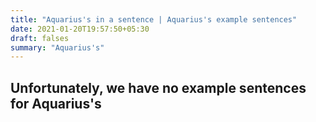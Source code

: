 ```yaml
---
title: "Aquarius's in a sentence | Aquarius's example sentences"
date: 2021-01-20T19:57:50+05:30
draft: falses
summary: "Aquarius's"
---
```

## Unfortunately, we have no example sentences for Aquarius's                 
